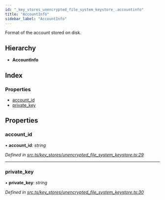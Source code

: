 ```yaml
---
id: "_key_stores_unencrypted_file_system_keystore_.accountinfo"
title: "AccountInfo"
sidebar_label: "AccountInfo"
---
```


Format of the account stored on disk.

## Hierarchy

* **AccountInfo**

## Index

### Properties

* [account_id](_key_stores_unencrypted_file_system_keystore_.accountinfo.md#account_id)
* [private_key](_key_stores_unencrypted_file_system_keystore_.accountinfo.md#private_key)

## Properties

###  account_id

• **account_id**: *string*

*Defined in [src.ts/key_stores/unencrypted_file_system_keystore.ts:29](https://github.com/nearprotocol/nearlib/blob/36a8ddc/src.ts/key_stores/unencrypted_file_system_keystore.ts#L29)*

___

###  private_key

• **private_key**: *string*

*Defined in [src.ts/key_stores/unencrypted_file_system_keystore.ts:30](https://github.com/nearprotocol/nearlib/blob/36a8ddc/src.ts/key_stores/unencrypted_file_system_keystore.ts#L30)*
